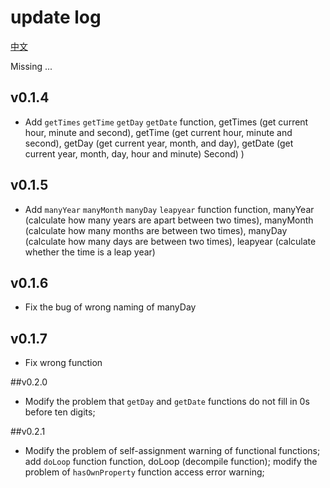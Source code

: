 # update log

[中文](./README_zh-cn.md)

Missing
...

## v0.1.4
  - Add `getTimes` `getTime` `getDay` `getDate` function, getTimes (get current hour, minute and second), getTime (get current hour, minute and second), getDay (get current year, month, and day), getDate (get current year, month, day, hour and minute) Second) )

## v0.1.5
  - Add `manyYear` `manyMonth` `manyDay` `leapyear` function function, manyYear (calculate how many years are apart between two times), manyMonth (calculate how many months are between two times), manyDay (calculate how many days are between two times), leapyear (calculate whether the time is a leap year)

## v0.1.6
  - Fix the bug of wrong naming of manyDay

## v0.1.7
  - Fix wrong function

##v0.2.0
  - Modify the problem that `getDay` and `getDate` functions do not fill in 0s before ten digits;

##v0.2.1
  - Modify the problem of self-assignment warning of functional functions; add `doLoop` function function, doLoop (decompile function); modify the problem of `hasOwnProperty` function access error warning;